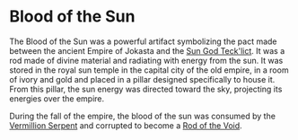  # Blood of the Sun
 
 The Blood of the Sun was a powerful artifact symbolizing the pact made between the ancient Empire of Jokasta and the [Sun God Teck'lict](../characters/tecklict.md). It was a rod made of divine material and radiating with energy from the sun. It was stored in the royal sun temple in the capital city of the old empire, in a room of ivory and gold and placed in a pillar designed specifically to house it. From this pillar, the sun energy was directed toward the sky, projecting its energies over the empire. 
 
 During the fall of the empire, the blood of the sun was consumed by the [Vermillion Serpent](../characters/vermillion_serpent.md) and corrupted to become a [Rod of the Void](rod_of_the_void.md).